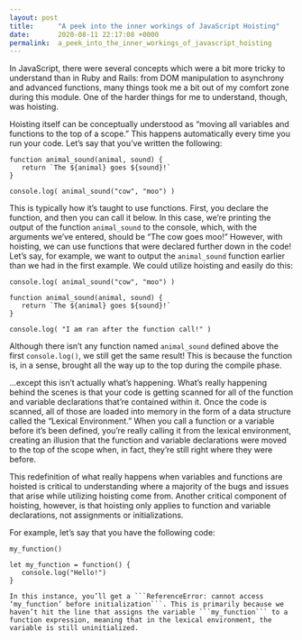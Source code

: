 ```yaml
---
layout: post
title:      "A peek into the inner workings of JavaScript Hoisting"
date:       2020-08-11 22:17:08 +0000
permalink:  a_peek_into_the_inner_workings_of_javascript_hoisting
---
```



In JavaScript, there were several concepts which were a bit more tricky to understand than in Ruby and Rails: from DOM manipulation to asynchrony and advanced functions, many things took me a bit out of my comfort zone during this module. One of the harder things for me to understand, though, was hoisting.

Hoisting itself can be conceptually understood as “moving all variables and functions to the top of a scope.” This happens automatically every time you run your code. Let’s say that you’ve written the following:
```
function animal_sound(animal, sound) {
   return `The ${animal} goes ${sound}!`
}
 
console.log( animal_sound("cow", "moo") )
```
This is typically how it’s taught to use functions. First, you declare the function, and then you can call it below. In this case, we’re printing the output of the function ```animal_sound``` to the console, which, with the arguments we’ve entered, should be “The cow goes moo!” 
However, with hoisting, we can use functions that were declared further down in the code! Let’s say, for example, we want to output the ```animal_sound``` function earlier than we had in the first example. We could utilize hoisting and easily do this:
```
console.log( animal_sound("cow", "moo") )
 
function animal_sound(animal, sound) {
   return `The ${animal} goes ${sound}!`
}
 
console.log( "I am ran after the function call!" )
```

Although there isn’t any function named ```animal_sound``` defined above the first ```console.log()```, we still get the same result! This is because the function is, in a sense, brought all the way up to the top during the compile phase.

...except this isn’t actually what’s happening. What’s really happening behind the scenes is that your code is getting scanned for all of the function and variable declarations that’re contained within it. Once the code is scanned, all of those are loaded into memory in the form of a data structure called the “Lexical Environment.” When you call a function or a variable before it’s been defined, you’re really calling it from the lexical environment, creating an illusion that the function and variable declarations were moved to the top of the scope when, in fact, they’re still right where they were before. 

This redefinition of what really happens when variables and functions are hoisted is critical to understanding where a majority of the bugs and issues that arise while utilizing hoisting come from. Another critical component of hoisting, however, is that hoisting only applies to function and variable declarations, not assignments or initializations.

For example, let’s say that you have the following code:
```
my_function()
 
let my_function = function() {
   console.log("Hello!")
}
```
	In this instance, you’ll get a ```ReferenceError: cannot access ‘my_function’ before initialization```. This is primarily because we haven’t hit the line that assigns the variable ```my_function``` to a function expression, meaning that in the lexical environment, the variable is still uninitialized. 

